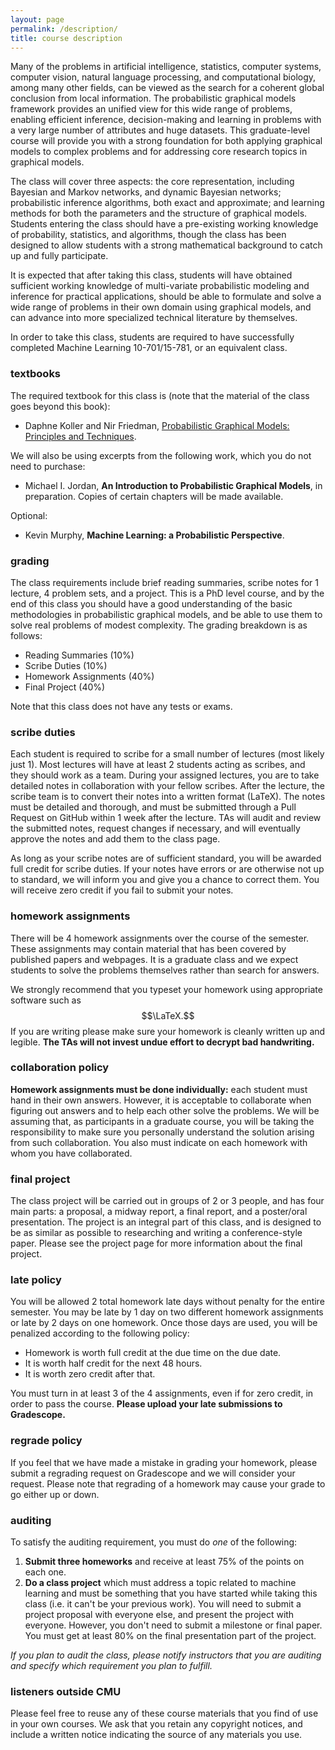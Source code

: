 ```yaml
---
layout: page
permalink: /description/
title: course description
---
```


Many of the problems in artificial intelligence, statistics, computer systems, computer vision, natural language processing, and computational biology, among many other fields, can be viewed as the search for a coherent global conclusion from local information.
The probabilistic graphical models framework provides an unified view for this wide range of problems, enabling efficient inference, decision-making and learning in problems with a very large number of attributes and huge datasets.
This graduate-level course will provide you with a strong foundation for both applying graphical models to complex problems and for addressing core research topics in graphical models.

The class will cover three aspects: the core representation, including Bayesian and Markov networks, and dynamic Bayesian networks; probabilistic inference algorithms, both exact and approximate; and learning methods for both the parameters and the structure of graphical models.
Students entering the class should have a pre-existing working knowledge of probability, statistics, and algorithms, though the class has been designed to allow students with a strong mathematical background to catch up and fully participate.

It is expected that after taking this class, students will have obtained sufficient working knowledge of multi-variate probabilistic modeling and inference for practical applications, should be able to formulate and solve a wide range of problems in their own domain using graphical models, and can advance into more specialized technical literature by themselves.

In order to take this class, students are required to have successfully completed Machine Learning 10-701/15-781, or an equivalent class.

### textbooks

The required textbook for this class is (note that the material of the class goes beyond this book):
- Daphne Koller and Nir Friedman, [Probabilistic Graphical Models: Principles and Techniques](http://www.amazon.com/Probabilistic-Graphical-Models-Principles-Computation/dp/0262013193/ref=sr_1_1?ie=UTF8&s=books&qid=1250711756&sr=8-1).

We will also be using excerpts from the following work, which you do not need to purchase:
- Michael I. Jordan, **An Introduction to Probabilistic Graphical Models**, in preparation. Copies of certain chapters will be made available.

Optional:
- Kevin Murphy, **Machine Learning: a Probabilistic Perspective**.

### grading

The class requirements include brief reading summaries, scribe notes for 1 lecture, 4 problem sets, and a project.
This is a PhD level course, and by the end of this class you should have a good understanding of the basic methodologies in probabilistic graphical models, and be able to use them to solve real problems of modest complexity.
The grading breakdown is as follows:

- Reading Summaries (10%)
- Scribe Duties (10%)
- Homework Assignments (40%)
- Final Project (40%)

Note that this class does not have any tests or exams.

<!-- ### reading summaries

**The required readings for this class are compulsory.**
At the beginning of each lecture, students are to submit a *half-page summary* of the readings for that lecture.
Submitting a hard copy is a requirement and must be turned in on time *individually* (i.e. before the start of each class) in order to receive the credit.

You have a total of **5 grace days** on which you can submit the summaries after the start of class or via email to [10708-instructor@cs.cmu.edu](mailto:10708-instructor@cs.cmu.edu) with no penalty.

The summaries must be written at a high level and should focus on the main points of the assigned reading.
As long as the summary is reasonable, full credit will be given. -->

### scribe duties

Each student is required to scribe for a small number of lectures (most likely just 1).
Most lectures will have at least 2 students acting as scribes, and they should work as a team.
During your assigned lectures, you are to take detailed notes in collaboration with your fellow scribes.
After the lecture, the scribe team is to convert their notes into a written format (LaTeX).
The notes must be detailed and thorough, and must be submitted through a Pull Request on GitHub within 1 week after the lecture.
TAs will audit and review the submitted notes, request changes if necessary, and will eventually approve the notes and add them to the class page.

As long as your scribe notes are of sufficient standard, you will be awarded full credit for scribe duties.
If your notes have errors or are otherwise not up to standard, we will inform you and give you a chance to correct them.
You will receive zero credit if you fail to submit your notes.

### homework assignments

There will be 4 homework assignments over the course of the semester.
These assignments may contain material that has been covered by published papers and webpages.
It is a graduate class and we expect students to solve the problems themselves rather than search for answers.

We strongly recommend that you typeset your homework using appropriate software such as $$\LaTeX.$$
If you are writing please make sure your homework is cleanly written up and legible.
**The TAs will not invest undue effort to decrypt bad handwriting.**

### collaboration policy

**Homework assignments must be done individually:** each student must hand in their own answers.
However, it is acceptable to collaborate when figuring out answers and to help each other solve the problems.
We will be assuming that, as participants in a graduate course, you will be taking the responsibility to make sure you personally understand the solution arising from such collaboration.
You also must indicate on each homework with whom you have collaborated.


### final project

The class project will be carried out in groups of 2 or 3 people, and has four main parts: a proposal, a midway report, a final report, and a poster/oral presentation.
The project is an integral part of this class, and is designed to be as similar as possible to researching and writing a conference-style paper.
Please see the project page for more information about the final project.


### late policy

You will be allowed 2 total homework late days without penalty for the entire semester.
You may be late by 1 day on two different homework assignments or late by 2 days on one homework.
Once those days are used, you will be penalized according to the following policy:

- Homework is worth full credit at the due time on the due date.
- It is worth half credit for the next 48 hours.
- It is worth zero credit after that.

You must turn in at least 3 of the 4 assignments, even if for zero credit, in order to pass the course.
**Please upload your late submissions to Gradescope.**

### regrade policy

If you feel that we have made a mistake in grading your homework, please submit a regrading request on Gradescope and we will consider your request.
Please note that regrading of a homework may cause your grade to go either up or down.

### auditing

To satisfy the auditing requirement, you must do *one* of the following:

1. **Submit three homeworks** and receive at least 75% of the points on each one.
2. **Do a class project** which must address a topic related to machine learning and must be something that you have started while taking this class (i.e. it can't be your previous work).
You will need to submit a project proposal with everyone else, and present the project with everyone.
However, you don't need to submit a milestone or final paper.
You must get at least 80% on the final presentation part of the project.

*If you plan to audit the class, please notify instructors that you are auditing and specify which requirement you plan to fulfill.*

### listeners outside CMU

Please feel free to reuse any of these course materials that you find of use in your own courses.
We ask that you retain any copyright notices, and include a written notice indicating the source of any materials you use.
